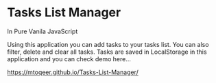 # Tasks List Manager

In Pure Vanila JavaScript

Using this application you can add tasks to your tasks list. You can also filter, delete and clear all tasks. Tasks are saved in LocalStorage in this application and you can check demo here...

https://mtoqeer.github.io/Tasks-List-Manager/
